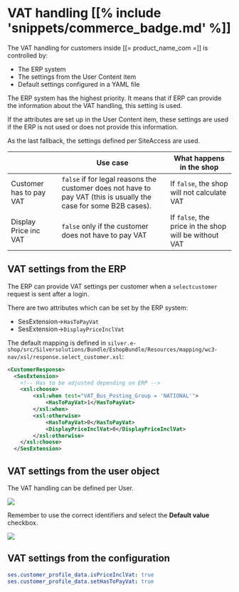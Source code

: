 # VAT handling [[% include 'snippets/commerce_badge.md' %]]

The VAT handling for customers inside [[= product_name_com =]] is controlled by:

- The ERP system
- The settings from the User Content item 
- Default settings configured in a YAML file

The ERP system has the highest priority. It means that if ERP can provide the information about the VAT handling, this setting is used. 

If the attributes are set up in the User Content item, these settings are used if the ERP is not used or does not provide this information.

As the last fallback, the settings defined per SiteAccess are used. 

||Use case|What happens in the shop|
|--- |--- |--- |
|Customer has to pay VAT|`false` if for legal reasons the customer does not have to pay VAT (this is usually the case for some B2B cases).|If `false`, the shop will not calculate VAT|
|Display Price inc VAT|`false` only if the customer does not have to pay VAT|If `false`, the price in the shop will be without VAT|

## VAT settings from the ERP

The ERP can provide VAT settings per customer when a `selectcustomer` request is sent after a login.

There are two attributes which can be set by the ERP system:

- SesExtension->`HasToPayVat` 
- SesExtension->`DisplayPriceInclVat`

The default mapping is defined in `silver.e-shop/src/Silversolutions/Bundle/EshopBundle/Resources/mapping/wc3-nav/xsl/response.select_customer.xsl`:

``` xml
<CustomerResponse>
  <SesExtension>
    <!-- Has to be adjusted depending on ERP -->
    <xsl:choose>
        <xsl:when test="VAT_Bus_Posting_Group = 'NATIONAL'">
            <HasToPayVat>1</HasToPayVat>
        </xsl:when>
        <xsl:otherwise>
            <HasToPayVat>0</HasToPayVat>
            <DisplayPriceInclVat>0</DisplayPriceInclVat>
        </xsl:otherwise>
    </xsl:choose>
  </SesExtension>
```

## VAT settings from the user object 

The VAT handling can be defined per User. 

![](../img/customers_vat_setting.png)

Remember to use the correct identifiers and select the **Default value** checkbox.

![](../img/customers_vat_setting_2.png)

## VAT settings from the configuration

``` yaml
ses.customer_profile_data.isPriceInclVat: true
ses.customer_profile_data.setHasToPayVat: true
```
